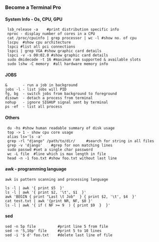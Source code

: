 ### Become a Terminal Pro ##

#### System Info - Os, CPU, GPU

     lsb_release -a    #print distribution specific info
     nproc - display number of cores in a CPU
     cat /proc/cpuinfo | grep processor | wc -l #show no. of cpu 
     lscpu  #show cpu architecture 
     lspci #list all pci connections
     lspci | grep VGA #show graphic card details 
     lspci -v -s 00:02.0 #show graphic card details
     sudo dmidecode -t 16 #maximum ram supported & available slots
     sudo lshw -C memory  #all hardware memory info

              
#### JOBS
    &       - run a job in background
    jobs -l - list jobs will PID
    fg, bg  - switch jobs from background to foreground
    disown  - detach a process from terminal
    nohup   - ignore SIGHUP signal sent by terminal
    ps -ef  - list all process


#### Others

     du -hs #show human readable summary of disk usage
     top -> 1 - show cpu core usage
     alias ls='ls -a'
     grep -rl "django" /path/to/dir/     #search for string in all files
     grep -v 'django'    #grep for non matching lines
     sudo passwd #set a single char password 
     wc -L file  #line which is max length in file
     head -n -1 foo.txt #show foo.txt without last line

    
#### awk - programming language

    awk is pattern scanning and processing language

    ls -l | awk '{ print $5  }'
    ls -l | awk '{ print $2, '\t', $1  }'
    awk 'BEGIN { print "Last \t Job"  } { print $2, '\t', $4  }'
    cat test.txt | awk '{print NR, NF, $0 }'
    ls -l | awk '{ if ( NF >= 9  ) { print $9  }  }'


#### sed
    
    sed -n 5p file          #print line 5 from file
    sed -n '5,10p' file     #print 5 to 10 lines 
    sed -i '$ d' foo.txt    #delete last line of file
    
